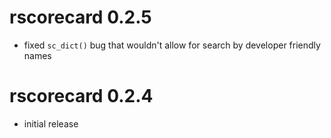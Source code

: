 # rscorecard 0.2.5

* fixed `sc_dict()` bug that wouldn't allow for search by developer friendly names

# rscorecard 0.2.4

* initial release